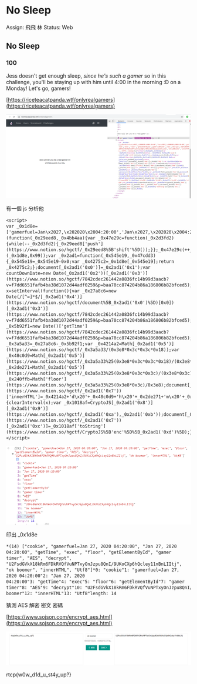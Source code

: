 # No Sleep

Assign: 飛飛 林
Status: Web

## **No Sleep**

### **100**

Jess doesn't get enough sleep, *since he's such a gamer* so in this challenge, you'll be staying up with him until 4:00 in the morning :D on a Monday! Let's go, gamers!

[https://riceteacatpanda.wtf/onlyrealgamers](https://riceteacatpanda.wtf/onlyrealgamers)

![No%20Sleep/Untitled.png](No%20Sleep/Untitled.png)

有一個 js 分析他

    <script>
    var _0x1d8e=['gamerfuel=Jan\x2027,\x202020\x2004:20:00','Jan\x2027,\x202020\x2004:20:00','getTime','exec','floor','getElementById','gamer\x20timer','AES','decrypt','U2FsdGVkX18kRm6FDkRVQfVuNPTxyOnJzpu8QnI/9UKoCXp6hQcley11nBnLIItj','ok\x20boomer','innerHTML','Utf8','cookie'];(function(_0x29eed8,_0x4bb4aa){var _0x47e29c=function(_0x2d3fd2){while(--_0x2d3fd2){_0x29eed8['push'](https://www.notion.so/hgctf/_0x29eed8%5B'shift'%5D());}};_0x47e29c(++_0x4bb4aa);}(_0x1d8e,0x99));var _0x2ad1=function(_0x545e19,_0x47cdd3){_0x545e19=_0x545e19-0x0;var _0x4275c2=_0x1d8e[_0x545e19];return _0x4275c2;};document[_0x2ad1('0x0')]=_0x2ad1('0x1');var countDownDate=new Date(_0x2ad1('0x2'))[_0x2ad1('0x3')](https://www.notion.so/hgctf/7842cdec261442a0836fc14b99d3aacb?v=f7dd6551fafb4ba38d1072d44adf0259&p=baa70cc874204b86a186806b82bfced5);var x=setInterval(function(){var _0x27a8c6=new Date(/[^=]*$/[_0x2ad1('0x4')](https://www.notion.so/hgctf/document%5B_0x2ad1('0x0')%5D)[0x0])[_0x2ad1('0x3')](https://www.notion.so/hgctf/7842cdec261442a0836fc14b99d3aacb?v=f7dd6551fafb4ba38d1072d44adf0259&p=baa70cc874204b86a186806b82bfced5);var _0x5b92f1=new Date()['getTime'](https://www.notion.so/hgctf/7842cdec261442a0836fc14b99d3aacb?v=f7dd6551fafb4ba38d1072d44adf0259&p=baa70cc874204b86a186806b82bfced5);var _0x3a5a33=_0x27a8c6-_0x5b92f1;var _0x4214a2=Math[_0x2ad1('0x5')](https://www.notion.so/hgctf/_0x3a5a33/(0x3e8*0x3c*0x3c*0x18));var _0x48c0d9=Math[_0x2ad1('0x5')](https://www.notion.so/hgctf/_0x3a5a33%25(0x3e8*0x3c*0x3c*0x18)/(0x3e8*0x3c*0x3c));var _0x2de271=Math[_0x2ad1('0x5')](https://www.notion.so/hgctf/_0x3a5a33%25(0x3e8*0x3c*0x3c)/(0x3e8*0x3c));var _0x240ffb=Math['floor'](https://www.notion.so/hgctf/_0x3a5a33%25(0x3e8*0x3c)/0x3e8);document[_0x2ad1('0x6')](https://www.notion.so/hgctf/_0x2ad1('0x7'))['innerHTML']=_0x4214a2+'d\x20'+_0x48c0d9+'h\x20'+_0x2de271+'m\x20'+_0x240ffb+'s\x20';if(_0x3a5a33<0x0){clearInterval(x);var _0x1018af=CryptoJS[_0x2ad1('0x8')][_0x2ad1('0x9')](https://www.notion.so/hgctf/_0x2ad1('0xa'),_0x2ad1('0xb'));document[_0x2ad1('0x6')](https://www.notion.so/hgctf/_0x2ad1('0x7'))[_0x2ad1('0xc')]=_0x1018af['toString'](https://www.notion.so/hgctf/CryptoJS%5B'enc'%5D%5B_0x2ad1('0xd')%5D);}},0x3e8);
    </script>

![No%20Sleep/Untitled%201.png](No%20Sleep/Untitled%201.png)

印出 _0x1d8e

    *(14) ["cookie", "gamerfuel=Jan 27, 2020 04:20:00", "Jan 27, 2020 04:20:00", "getTime", "exec", "floor", "getElementById", "gamer timer", "AES", "decrypt", "U2FsdGVkX18kRm6FDkRVQfVuNPTxyOnJzpu8QnI/9UKoCXp6hQcley11nBnLIItj", "ok boomer", "innerHTML", "Utf8"]*0: "cookie"1: "gamerfuel=Jan 27, 2020 04:20:00"2: "Jan 27, 2020 04:20:00"3: "getTime"4: "exec"5: "floor"6: "getElementById"7: "gamer timer"8: "AES"9: "decrypt"10: "U2FsdGVkX18kRm6FDkRVQfVuNPTxyOnJzpu8QnI/9UKoCXp6hQcley11nBnLIItj"11: "ok boomer"12: "innerHTML"13: "Utf8"length: 14

猜測 AES 解密 密文 密碼

[https://www.sojson.com/encrypt_aes.html](https://www.sojson.com/encrypt_aes.html)

![No%20Sleep/Untitled%202.png](No%20Sleep/Untitled%202.png)

rtcp{w0w_d1d_u_st4y_up?}